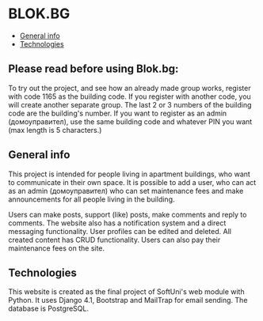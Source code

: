 # BLOK.BG

* [General info](#general-info)
* [Technologies](#technologies)

## Please read before using Blok.bg:
To try out the project, and see how an already made group works, register with code 1165 as the building code.
If you register with another code, you will create another separate group. The last 2 or 3 numbers of the building code are the building's number.
If you want to register as an admin (домоуправител), use the same building code and whatever PIN you want (max length is 5 characters.)

## General info
This project is intended for people living in apartment buildings, 
who want to communicate in their own space. It is possible to add a user,
who can act as an admin (домоуправител) who can set maintenance fees 
and make announcements for all people living in the building. 

Users can make posts, support (like) posts, make comments and reply to comments.
The website also has a notification system and a direct messaging functionality.
User profiles can be edited and deleted. All created content has CRUD functionality.
Users can also pay their maintenance fees on the site.

## Technologies
This website is created as the final project of SoftUni's web module with Python.
It uses Django 4.1, Bootstrap and MailTrap for email sending. The database is PostgreSQL.
